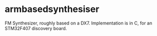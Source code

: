 # armbasedsynthesiser

FM Synthesizer, roughly based on a DX7. Implementation is in C, for an STM32F407 discovery board.

